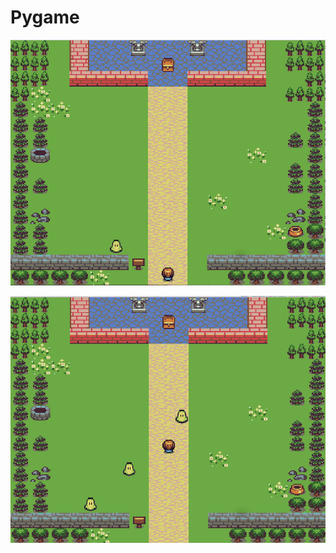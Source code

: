 # Pygame

![Alt text](screenshot1.png?raw=true "Level 1 with enemy")

![Alt text](screenshot2.jpg?raw=true "Level 3 with 3 enemies and faster movement")
